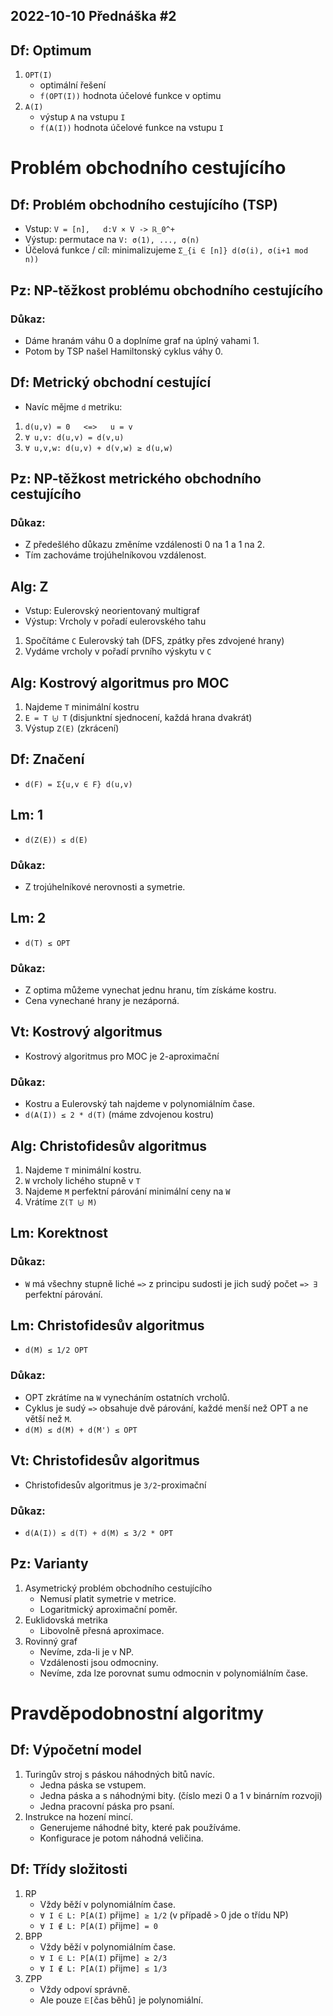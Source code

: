 2022-10-10
Přednáška #2
------------



Df: Optimum
-----------
1. `OPT(I)`
	- optimální řešení
	- `f(OPT(I))` 		hodnota účelové funkce v optimu
2. `A(I)`
	- výstup `A` na vstupu `I`
	- `f(A(I))`		hodnota účelové funkce na vstupu `I`



Problém obchodního cestujícího
==============================

 
Df: Problém obchodního cestujícího (TSP)
----------------------------------------
- Vstup: 					`V = [n],	d:V × V -> ℝ_0^+`
- Výstup: 					permutace na `V: σ(1), ..., σ(n)`
- Účelová funkce / cíl: 	minimalizujeme `Σ_{i ∈ [n]} d(σ(i), σ(i+1 mod n))`


Pz: NP-těžkost problému obchodního cestujícího
----------------------------------------------
### Důkaz:
- Dáme hranám váhu 0 a doplníme graf na úplný vahami 1.
- Potom by TSP našel Hamiltonský cyklus váhy 0.


Df: Metrický obchodní cestující
-------------------------------
- Navíc mějme `d` metriku:
1. `d(u,v) = 0   <=>   u = v`
2. `∀ u,v: d(u,v) = d(v,u)`
3. `∀ u,v,w: d(u,v) + d(v,w) ≥ d(u,w)`


Pz: NP-těžkost metrického obchodního cestujícího
------------------------------------------------
### Důkaz:
- Z předešlého důkazu změníme vzdálenosti 0 na 1 a 1 na 2.
- Tím zachováme trojúhelníkovou vzdálenost.


Alg: Z
------
- Vstup: Eulerovský neorientovaný multigraf
- Výstup: Vrcholy v pořadí eulerovského tahu

1. Spočítáme `C` Eulerovský tah (DFS, zpátky přes zdvojené hrany)
2. Vydáme vrcholy v pořadí prvního výskytu v `C`


Alg: Kostrový algoritmus pro MOC
---------------------------------
1. Najdeme `T` minimální kostru
2. `E = T ⨄ T` 		(disjunktní sjednocení, každá hrana dvakrát)
3. Výstup `Z(E)` 	(zkrácení)



Df: Značení
-----------
- `d(F) = Σ{u,v ∈ F} d(u,v)`


Lm: 1
-----
- `d(Z(E)) ≤ d(E)`

### Důkaz:
- Z trojúhelníkové nerovnosti a symetrie.


Lm: 2
-----
- `d(T) ≤ OPT`

### Důkaz:
- Z optima můžeme vynechat jednu hranu, tím získáme kostru.
- Cena vynechané hrany je nezáporná.


Vt: Kostrový algoritmus
-----------------------
- Kostrový algoritmus pro MOC je 2-aproximační

### Důkaz:
- Kostru a Eulerovský tah najdeme v polynomiálním čase.
- `d(A(I)) ≤ 2 * d(T)` 	(máme zdvojenou kostru)


Alg: Christofidesův algoritmus
------------------------------
1. Najdeme `T` minimální kostru.
2. `W` vrcholy lichého stupně v `T`
3. Najdeme `M` perfektní párování minimální ceny na `W`
4. Vrátíme `Z(T ⨄ M)`


Lm: Korektnost
--------------
### Důkaz:
- `W` má všechny stupně liché `=>` z principu sudosti je jich sudý počet `=> ∃` perfektní párování.



Lm: Christofidesův algoritmus
-----------------------------
- `d(M) ≤ 1/2 OPT`

### Důkaz:
- OPT zkrátíme na `W` vynecháním ostatních vrcholů.
- Cyklus je sudý `=>` obsahuje dvě párování, každé menší než OPT a ne větší než `M`.
- `d(M) ≤ d(M) + d(M') ≤ OPT`


Vt: Christofidesův algoritmus
-----------------------------
- Christofidesův algoritmus je `3/2`-proximační

### Důkaz:
- `d(A(I)) ≤ d(T) + d(M) ≤ 3/2 * OPT`


Pz: Varianty
------------
1. Asymetrický problém obchodního cestujícího
	+ Nemusí platit symetrie v metrice.
	+ Logaritmický aproximační poměr.
2. Euklidovská metrika
	+ Libovolně přesná aproximace.
3. Rovinný graf
	+ Nevíme, zda-li je v NP.
	+ Vzdálenosti jsou odmocniny.
	+ Nevíme, zda lze porovnat sumu odmocnin v polynomiálním čase.




Pravděpodobnostní algoritmy
===========================

Df: Výpočetní model
-------------------
1. Turingův stroj s páskou náhodných bitů navíc.
	+ Jedna páska se vstupem.
	+ Jedna páska a s náhodnými bity. 	(číslo mezi 0 a 1 v binárním rozvoji)
	+ Jedna pracovní páska pro psaní.
2. Instrukce na hození mincí.
	+ Generujeme náhodné bity, které pak používáme.
	+ Konfigurace je potom náhodná veličina.



Df: Třídy složitosti
--------------------
1. RP
	- Vždy běží v polynomiálním čase.
	- `∀ I ∈ L: P[A(I)` přijme`] ≥ 1/2` 		(v případě `>` 0 jde o třídu NP)  
	- `∀ I ∉ L: P[A(I)` přijme`] = 0`
2. BPP
	- Vždy běží v polynomiálním čase.
	- `∀ I ∈ L: P[A(I)` přijme`] ≥ 2/3`
	- `∀ I ∉ L: P[A(I)` přijme`] ≤ 1/3`
3. ZPP
	- Vždy odpoví správně.
	- Ale pouze `𝔼[`čas běhů`]` je polynomiální.